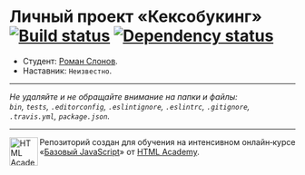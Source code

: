 # Личный проект «Кексобукинг» [![Build status][travis-image]][travis-url] [![Dependency status][dependency-image]][dependency-url]

* Студент: [Роман Слонов](https://up.htmlacademy.ru/javascript/8/user/40833).
* Наставник: `Неизвестно`.

---

_Не удаляйте и не обращайте внимание на папки и файлы:_<br>
_`bin`, `tests`, `.editorconfig`, `.eslintignore`, `.eslintrc`, `.gitignore`, `.travis.yml`, `package.json`._

---

<a href="https://htmlacademy.ru/intensive/javascript"><img align="left" width="50" height="50" title="HTML Academy" src="https://up.htmlacademy.ru/static/img/intensive/javascript/logo-for-github.svg"></a>

Репозиторий создан для обучения на интенсивном онлайн‑курсе «[Базовый JavaScript](https://htmlacademy.ru/intensive/javascript)» от [HTML Academy](https://htmlacademy.ru).

[travis-image]: https://travis-ci.org/htmlacademy-javascript/40833-keksobooking.svg?branch=master
[travis-url]: https://travis-ci.org/htmlacademy-javascript/40833-keksobooking
[dependency-image]: https://david-dm.org/htmlacademy-javascript/40833-keksobooking.svg?style=flat-square
[dependency-url]: https://david-dm.org/htmlacademy-javascript/40833-keksobooking
